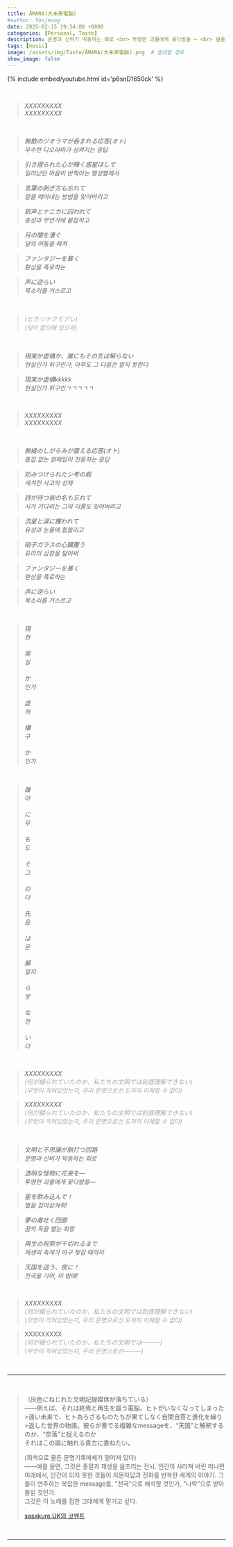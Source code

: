 ```yaml
---
title: ÅMARA(大未来電脳)
#author: Yoojeong
date: 2025-02-15 19:54:00 +0800
categories: [Personal, Taste]
description: 문명과 신비가 박동하는 회로 <br> 투명한 괴물에게 꽃다발을 ─ <br> 별을 집어삼켜줘!
tags: [music]
image: /assets/img/Taste/ÅMARA(大未来電脳).png  # 썸네일 경로
show_image: false
---
```


{% include embed/youtube.html id='p6snD1650ck' %}

<br>

> *XXXXXXXXX* <br>
> *XXXXXXXXX*

<br>

> *無数のジオラマが呑まれる応答(オト)* <br>
> *무수한 디오라마가 삼켜지는 응답*

> *引き摺られた心が輝く惑星ほしで* <br>
> *밀려났던 마음이 반짝이는 행성별에서*

> *言葉の剥ぎ方も忘れて* <br>
> *말을 떼어내는 방법을 잊어버리고*

> *銃声とナニカに囚われて* <br>
> *총성과 무언가에 붙잡히고*
 
> *月の闇を漕ぐ* <br>
> *달의 어둠을 헤쳐*

> *ファンタジーを暴く* <br>
> *환상을 폭로하는*

> *声に逆らい* <br>
> *목소리를 거스르고*

<br>

><span style="color:#a8a7a7">*(ヒカリナクモアレ)*</span> <br>
><span style="color:#a8a7a7">*(빛이 없으매 있으라)*</span>

<br>

> *現実か虚構か、誰にもその先は解らない* <br>
> *현실인가 허구인가, 아무도 그 다음은 알지 못한다*

> *現実か虚構kkkkk* <br>
> *현실인가 허구인ㄱㄱㄱㄱㄱ*

<br>

> *XXXXXXXXX* <br>
> *XXXXXXXXX*

<br>

> *無縫のしがらみが震える応答(オト)* <br>
> *흠집 없는 얽매임이 진동하는 응답*

> *刻みつけられたシ考の砦* <br>
> *새겨진 사고의 성채*

> *詩が待つ彼の名も忘れて* <br>
> *시가 기다리는 그의 이름도 잊어버리고*

> *流星と涙に攫われて* <br>
> *유성과 눈물에 휩쓸리고*

> *硝子ガラスの心臓覆う* <br>
> *유리의 심장을 덮어써*

> *ファンタジーを暴く* <br>
> *환상을 폭로하는*

> *声に逆らい* <br>
> *목소리를 거스르고*

<br>

> *現* <br>
> *현* <br>
> <br>
> *実* <br>
> *실* <br>
> <br>
> *か* <br>
> *인가* <br>
> <br>
> *虚* <br>
> *허* <br>
> <br>
> *構* <br>
> *구* <br>
> <br>
> *か* <br>
> *인가* <br>

<br>

> *誰* <br>
> *아* <br>
> <br>
> *に* <br>
> *무* <br>
> <br>
> *も* <br>
> *도* <br>
> <br>
> *そ* <br>
> *그* <br>
> <br>
> *の* <br>
> *다* <br>
> <br>
> *先* <br>
> *음* <br>
> <br>
> *は* <br>
> *은* <br>
> <br>
> *解* <br>
> *알지* <br>
> <br>
> *ら* <br>
> *못* <br>
> <br>
> *な* <br>
> *한* <br>
> <br>
> *い* <br>
> *다* <br>

<br>

> *XXXXXXXXX* <br>
> <span style="color:#a8a7a7">*(何が綴られていたのか、私たちの文明では到底理解できない)*</span> <br>
> <span style="color:#a8a7a7">*(무엇이 적혀있었는지, 우리 문명으로선 도저히 이해할 수 없다)*</span>

> *XXXXXXXXX* <br>
> <span style="color:#a8a7a7">*(何が綴られていたのか、私たちの文明では到底理解できない)*</span> <br>
> <span style="color:#a8a7a7">*(무엇이 적혀있었는지, 우리 문명으로선 도저히 이해할 수 없다)*</span>

<br>

> *文明と不思議が脈打つ回路* <br>
> *문명과 신비가 박동하는 회로*

> *透明な怪物に花束を―* <br>
> *투명한 괴물에게 꽃다발을―*

> *星を飲み込んで！* <br>
> *별을 집어삼켜줘!*

> *夢の毒吐く回廊* <br>
> *꿈의 독을 뱉는 회랑*

> *再生の祝祭が千切れるまで* <br>
> *재생의 축제가 마구 찢길 때까지*

> *天国を這う、夜に！* <br>
> *천국을 기어, 이 밤에!*

<br>

> *XXXXXXXXX* <br>
> <span style="color:#a8a7a7">*(何が綴られていたのか、私たちの文明では到底理解できない)*</span> <br>
> <span style="color:#a8a7a7">*(무엇이 적혀있었는지, 우리 문명으로선 도저히 이해할 수 없다)*</span>

> XXXXXXXXX <br>
> <span style="color:#a8a7a7">*(何が綴られていたのか、私たちの文明では―――)*</span> <br>
> <span style="color:#a8a7a7">*(무엇이 적혀있었는지, 우리 문명으로선―――)*</span>

<br>

---

<br>

>（灰色にねじれた文明記録媒体が落ちている）  
>――例えば、それは終焉と再生を謳う電脳。ヒトがいなくなってしまった>遠い未来で、ヒト為らざるものたちが果てしなく自問自答と進化を繰り>返した世界の物語。彼らが奏でる複雑なmessageを、“天国”と解釈するのか、“奈落”と捉えるのか  
>それはこの謳に触れる貴方に委ねたい。
>
>(회색으로 물든 문명기록매체가 떨어져 있다)  
>――예를 들면, 그것은 종말과 재생을 읊조리는 전뇌. 인간이 사라져 버린 머나먼 미래에서, 인간이 되지 못한 것들이 자문자답과 진화를 반복한 세계의 이야기. 그들이 연주하는 복잡한 message를, "천국"으로 해석할 것인가, "나락"으로 받아들일 것인가.  
>그것은 이 노래를 접한 그대에게 맡기고 싶다.  
>
> [sasakure.UK의 코멘트](https://x.com/pj_sekai/status/1573289774743711745)

<br>

---

<br>